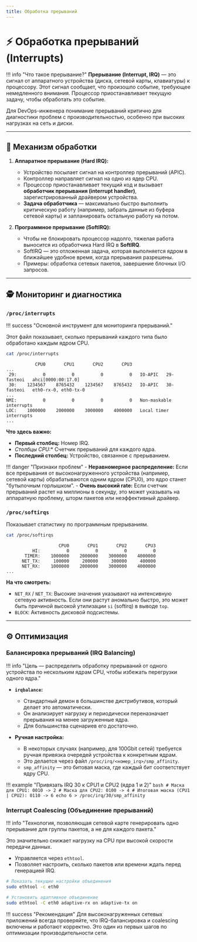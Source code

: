 ```yaml
---
title: Обработка прерываний
---
```


# ⚡ Обработка прерываний (Interrupts)

!!! info "Что такое прерывание?"
    **Прерывание (Interrupt, IRQ)** — это сигнал от аппаратного устройства (диска, сетевой карты, клавиатуры) к процессору. Этот сигнал сообщает, что произошло событие, требующее немедленного внимания. Процессор приостанавливает текущую задачу, чтобы обработать это событие.

Для DevOps-инженера понимание прерываний критично для диагностики проблем с производительностью, особенно при высоких нагрузках на сеть и диски.

---

## 🔄 Механизм обработки

1.  **Аппаратное прерывание (Hard IRQ):**
    - Устройство посылает сигнал на контроллер прерываний (APIC).
    - Контроллер направляет сигнал на одно из ядер CPU.
    - Процессор приостанавливает текущий код и вызывает **обработчик прерывания (interrupt handler)**, зарегистрированный драйвером устройства.
    - **Задача обработчика** — максимально быстро выполнить критическую работу (например, забрать данные из буфера сетевой карты) и запланировать остальную работу на потом.

2.  **Программное прерывание (SoftIRQ):**
    - Чтобы не блокировать процессор надолго, тяжелая работа выносится из обработчика Hard IRQ в **SoftIRQ**.
    - SoftIRQ — это отложенная задача, которая выполняется ядром в ближайшее удобное время, когда прерывания разрешены.
    - Примеры: обработка сетевых пакетов, завершение блочных I/O запросов.

---

## 🕵️ Мониторинг и диагностика

### `/proc/interrupts`

!!! success "Основной инструмент для мониторинга прерываний."

Этот файл показывает, сколько прерываний каждого типа было обработано каждым ядром CPU.

```bash
cat /proc/interrupts
```
```
           CPU0       CPU1       CPU2       CPU3
...
 29:          0          0          0          0   IO-APIC   29-fasteoi   ahci[0000:00:17.0]
 30:    1234567    8765432    1234567    8765432   IO-APIC   30-fasteoi   eth0-rx-0, eth0-tx-0
...
NMI:          0          0          0          0   Non-maskable interrupts
LOC:    1000000    2000000    3000000    4000000   Local timer interrupts
...
```

**Что здесь важно:**
- **Первый столбец:** Номер IRQ.
- **Столбцы CPU*:** Счетчик прерываний для каждого ядра.
- **Последний столбец:** Устройство, связанное с прерыванием.

!!! danger "Признаки проблем"
    - **Неравномерное распределение:** Если все прерывания от высоконагруженного устройства (например, сетевой карты) обрабатываются одним ядром (CPU0), это ядро станет "бутылочным горлышком".
    - **Очень высокий rate:** Если счетчик прерываний растет на миллионы в секунду, это может указывать на аппаратную проблему, шторм пакетов или неэффективный драйвер.

### `/proc/softirqs`

Показывает статистику по программным прерываниям.

```bash
cat /proc/softirqs
```
```
                    CPU0       CPU1       CPU2       CPU3
          HI:          0          0          0          0
       TIMER:    1000000    2000000    3000000    4000000
      NET_TX:     100000     200000     300000     400000
      NET_RX:    1000000    2000000    3000000    4000000
...
```

**На что смотреть:**
- `NET_RX` / `NET_TX`: Высокие значения указывают на интенсивную сетевую активность. Если они растут аномально быстро, это может быть причиной высокой утилизации `si` (softirq) в выводе `top`.
- `BLOCK`: Активность дисковой подсистемы.

---

## ⚙️ Оптимизация

### Балансировка прерываний (IRQ Balancing)

!!! info "Цель — распределить обработку прерываний от одного устройства по нескольким ядрам CPU, чтобы избежать перегрузки одного ядра."

- **`irqbalance`:**
  - Стандартный демон в большинстве дистрибутивов, который делает это автоматически.
  - Он анализирует нагрузку и периодически переназначает прерывания на менее загруженные ядра.
  - Для большинства сценариев его достаточно.

- **Ручная настройка:**
  - В некоторых случаях (например, для 100Gbit сетей) требуется ручная привязка очередей устройства к конкретным ядрам.
  - Это делается через файл `/proc/irq/<номер_irq>/smp_affinity`.
  - `smp_affinity` — это битовая маска, где каждый бит соответствует ядру CPU.

!!! example "Привязать IRQ 30 к CPU1 и CPU2 (ядра 1 и 2)"
    ```bash
    # Маска для CPU1: 0010 -> 2
    # Маска для CPU2: 0100 -> 4
    # Итоговая маска (CPU1 | CPU2): 0110 -> 6
    echo 6 > /proc/irq/30/smp_affinity
    ```

### Interrupt Coalescing (Объединение прерываний)

!!! info "Технология, позволяющая сетевой карте генерировать одно прерывание для группы пакетов, а не для каждого пакета."

Это значительно снижает нагрузку на CPU при высокой скорости передачи данных.

- Управляется через `ethtool`.
- Позволяет настроить, сколько пакетов или времени ждать перед генерацией IRQ.

```bash
# Показать текущие настройки объединения
sudo ethtool -c eth0

# Установить адаптивное объединение
sudo ethtool -C eth0 adaptive-rx on adaptive-tx on
```

!!! success "Рекомендация"
    Для высоконагруженных сетевых приложений всегда проверяйте, что IRQ-балансировка и coalescing включены и работают корректно. Это один из первых шагов по оптимизации производительности сети.
